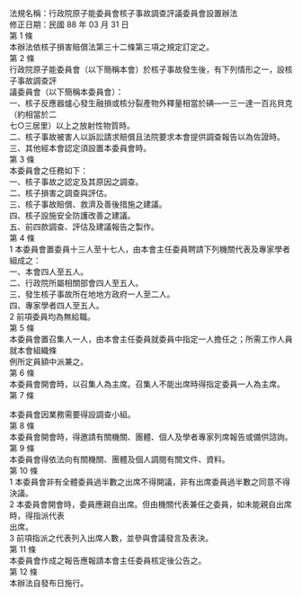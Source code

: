 法規名稱：行政院原子能委員會核子事故調查評議委員會設置辦法  
修正日期：民國 88 年 03 月 31 日  
第 1 條  
本辦法依核子損害賠償法第三十二條第三項之規定訂定之。  
第 2 條  
行政院原子能委員會（以下簡稱本會）於核子事故發生後，有下列情形之一，設核子事故調查評  
議委員會（以下簡稱本委員會）：  
一、核子反應器爐心發生融損或核分裂產物外釋量相當於碘—一三一達一百兆貝克（約相當於二  
七○三居里）以上之放射性物質時。  
二、核子事故被害人以訴訟請求賠償且法院要求本會提供調查報告以為佐證時。  
三、其他經本會認定須設置本委員會時。  
第 3 條  
本委員會之任務如下：  
一、核子事故之認定及其原因之調查。  
二、核子損害之調查與評估。  
三、核子事故賠償、救濟及善後措施之建議。  
四、核子設施安全防護改善之建議。  
五、前四款調查、評估及建議報告之製作。  
第 4 條  
1 本委員會置委員十三人至十七人，由本會主任委員聘請下列機關代表及專家學者組成之：  
一、本會四人至五人。  
二、行政院所屬相關部會四人至五人。  
三、發生核子事故所在地地方政府一人至二人。  
四、專家學者四人至五人。  
2 前項委員均為無給職。  
第 5 條  
本委員會置召集人一人，由本會主任委員就委員中指定一人擔任之；所需工作人員就本會組織條  
例所定員額中派兼之。  
第 6 條  
本委員會開會時，以召集人為主席。召集人不能出席時得指定委員一人為主席。  
第 7 條  


本委員會因業務需要得設調查小組。  
第 8 條  
本委員會開會時，得邀請有關機關、團體、個人及學者專家列席報告或備供諮詢。  
第 9 條  
本委員會得依法向有關機關、團體及個人調閱有關文件、資料。  
第 10 條  
1 本委員會非有全體委員過半數之出席不得開議，非有出席委員過半數之同意不得決議。  
2 本委員會開會時，委員應親自出席。但由機關代表兼任之委員，如未能親自出席時，得指派代表  
出席。  
3 前項指派之代表列入出席人數，並參與會議發言及表決。  
第 11 條  
本委員會作成之報告應報請本會主任委員核定後公告之。  
第 12 條  
本辦法自發布日施行。  


